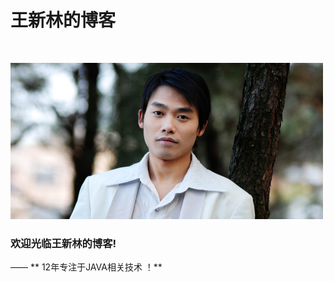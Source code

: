# 王新林的博客

<br>

![欢迎光临王新林的博客！](amWiki/images/common/wangxl.png "欢迎光临王新林的博客！")  

### 欢迎光临王新林的博客!
—— ** 12年专注于JAVA相关技术 ！**  
